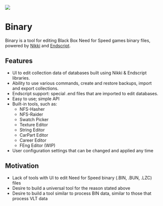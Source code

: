 ﻿![](https://cdn.discordapp.com/attachments/696160463192326154/697376548894015528/binary_logo.png)


# Binary
Binary is a tool for editing Black Box Need for Speed games binary files, powered by [Nikki](https://github.com/SpeedReflect/Nikki "Nikki") and [Endscript](https://github.com/SpeedReflect/Endscript "Endscript").


## Features
- UI to edit collection data of databases built using Nikki & Endscript libraries.
- Ability to use various commands, create and restore backups, import and export collections.
- Endscript support: special .end files that are imported to edit databases.
- Easy to use; simple API
- Built-in tools, such as:
  - NFS-Hasher
  - NFS-Raider
  - Swatch Picker
  - Texture Editor
  - String Editor
  - CarPart Editor
  - Career Editor
  - FEng Editor (WIP)
- User configuration settings that can be changed and applied any time

## Motivation
- Lack of tools with UI to edit Need for Speed binary (.BIN, .BUN, .LZC) files
- Desire to build a universal tool for the reason stated above
- Desire to build a tool similar to process BIN data, similar to those that process VLT data
